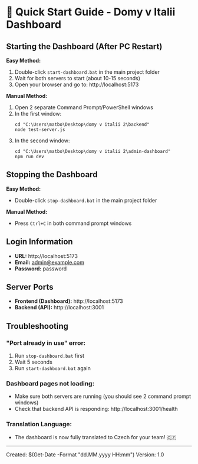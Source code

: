 # 🚀 Quick Start Guide - Domy v Italii Dashboard

## Starting the Dashboard (After PC Restart)

**Easy Method:**
1. Double-click `start-dashboard.bat` in the main project folder
2. Wait for both servers to start (about 10-15 seconds)
3. Open your browser and go to: http://localhost:5173

**Manual Method:**
1. Open 2 separate Command Prompt/PowerShell windows
2. In the first window:
   ```
   cd "C:\Users\matbo\Desktop\domy v italii 2\backend"
   node test-server.js
   ```
3. In the second window:
   ```
   cd "C:\Users\matbo\Desktop\domy v italii 2\admin-dashboard"
   npm run dev
   ```

## Stopping the Dashboard

**Easy Method:**
- Double-click `stop-dashboard.bat` in the main project folder

**Manual Method:**
- Press `Ctrl+C` in both command prompt windows

## Login Information

- **URL:** http://localhost:5173
- **Email:** admin@example.com
- **Password:** password

## Server Ports

- **Frontend (Dashboard):** http://localhost:5173
- **Backend (API):** http://localhost:3001

## Troubleshooting

### "Port already in use" error:
1. Run `stop-dashboard.bat` first
2. Wait 5 seconds
3. Run `start-dashboard.bat` again

### Dashboard pages not loading:
- Make sure both servers are running (you should see 2 command prompt windows)
- Check that backend API is responding: http://localhost:3001/health

### Translation Language:
- The dashboard is now fully translated to Czech for your team! 🇨🇿

---
Created: $(Get-Date -Format "dd.MM.yyyy HH:mm")
Version: 1.0 